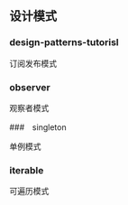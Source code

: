 ## 设计模式

### design-patterns-tutorisl
订阅发布模式

### observer
观察者模式

###　singleton

单例模式

### iterable
可遍历模式
